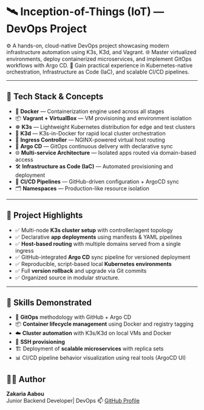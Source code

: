 



# 🛰️ Inception-of-Things (IoT) — DevOps  Project

⚙️ A hands-on, cloud-native DevOps project showcasing modern infrastructure automation using K3s, K3d, and Vagrant. 🌐 Master virtualized environments, deploy containerized microservices, and implement GitOps workflows with Argo CD. 🚀 Gain practical experience in Kubernetes-native orchestration, Infrastructure as Code (IaC), and scalable CI/CD pipelines.

---

## 🔧 Tech Stack & Concepts

- 🐳 **Docker** — Containerization engine used across all stages  
- 📦 **Vagrant + VirtualBox** — VM provisioning and environment isolation  
- ☸️ **K3s** — Lightweight Kubernetes distribution for edge and test clusters  
- 🧪 **K3d** — K3s-in-Docker for rapid local cluster orchestration  
- 📡 **Ingress Controller** — NGINX-powered virtual host routing  
- 🚀 **Argo CD** — GitOps continuous delivery with declarative sync  
- 🌐 **Multi-service Architecture** — Isolated apps routed via domain-based access  
- 🛠️ **Infrastructure as Code (IaC)** — Automated provisioning and deployment  
- 📁 **CI/CD Pipelines** — GitHub-driven configuration + ArgoCD sync  
- 🗂️ **Namespaces** — Production-like resource isolation  

---

## 📌 Project Highlights

- ✅ Multi-node **K3s cluster setup** with controller/agent topology  
- ✅ Declarative **app deployments** using manifests & YAML pipelines  
- ✅ **Host-based routing** with multiple domains served from a single ingress  
- ✅ GitHub-integrated **Argo CD** sync pipeline for versioned deployment  
- ✅ Reproducible, script-based local **Kubernetes environments**  
- ✅ Full **version rollback** and upgrade via Git commits  
- ✅ Organized source in modular structure.  

---

## 🧠 Skills Demonstrated

- 🔄 **GitOps** methodology with GitHub + Argo CD  
- 📦 **Container lifecycle management** using Docker and registry tagging  
- ☁️ **Cluster automation** with K3s/K3d on local VMs and Docker  
- 🔐 **SSH provisioning**  
- 🏗️ Deployment of **scalable microservices** with replica sets  
- 📊 CI/CD pipeline behavior visualization using real tools (ArgoCD UI)  


## 👨‍💻 Author

**Zakaria Aabou**  
Junior Backend Developer| DevOps 
📫 [GitHub Profile](https://github.com/Ziko909)


